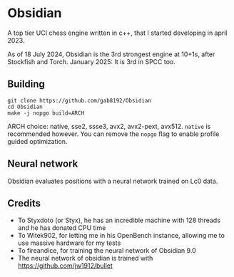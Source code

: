 # Obsidian
A top tier UCI chess engine written in c++, that I started developing in april 2023.

As of 18 July 2024, Obsidian is the 3rd strongest engine at 10+1s, after Stockfish and Torch.
January 2025: It is 3rd in SPCC too.


## Building
```
git clone https://github.com/gab8192/Obsidian
cd Obsidian
make -j nopgo build=ARCH
```
ARCH choice: native, sse2, ssse3, avx2, avx2-pext, avx512. `native` is recommended however.
You can remove the `nopgo` flag to enable profile guided optimization.


## Neural network
Obsidian evaluates positions with a neural network trained on Lc0 data.


## Credits
* To Styxdoto (or Styx), he has an incredible machine with 128 threads and he has donated CPU time
* To Witek902, for letting me in his OpenBench instance, allowing me to use massive hardware for my tests
* To fireandice, for training the neural network of Obsidian 9.0
* The neural network of obsidian is trained with https://github.com/jw1912/bullet
